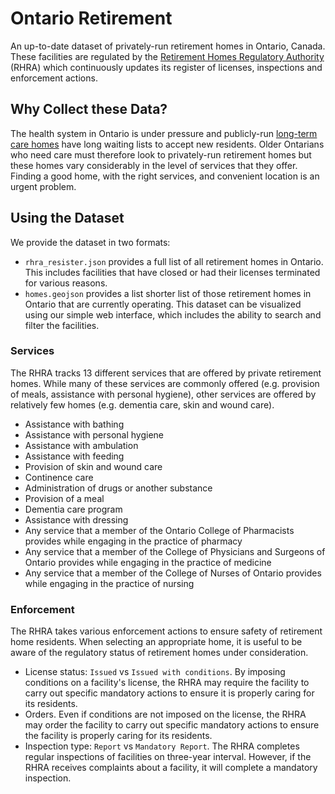 # Ontario Retirement

An up-to-date dataset of privately-run retirement homes in Ontario, Canada. These facilities are regulated by the [Retirement Homes Regulatory Authority](https://www.rhra.ca/) (RHRA) which continuously updates its register of licenses, inspections and enforcement actions.

## Why Collect these Data?

The health system in Ontario is under pressure and publicly-run [long-term care homes](https://www.ontario.ca/page/long-term-care-ontario) have long waiting lists to accept new residents. Older Ontarians who need care must therefore look to privately-run retirement homes but these homes vary considerably in the level of services that they offer. Finding a good home, with the right services, and convenient location is an urgent problem.

## Using the Dataset

We provide the dataset in two formats: 
- `rhra_resister.json` provides a full list of all retirement homes in Ontario. This includes facilities that have closed or had their licenses terminated for various reasons.
- `homes.geojson` provides a list shorter list of those retirement homes in Ontario that are currently operating. This dataset can be visualized using our simple web interface, which includes the ability to search and filter the facilities.

### Services

The RHRA tracks 13 different services that are offered by private retirement homes. While many of these services are commonly offered (e.g. provision of meals, assistance with personal hygiene), other services are offered by relatively few homes (e.g. dementia care, skin and wound care).

- Assistance with bathing
- Assistance with personal hygiene
- Assistance with ambulation
- Assistance with feeding
- Provision of skin and wound care
- Continence care
- Administration of drugs or another substance
- Provision of a meal
- Dementia care program
- Assistance with dressing
- Any service that a member of the Ontario College of Pharmacists provides while engaging in the practice of pharmacy
- Any service that a member of the College of Physicians and Surgeons of Ontario provides while engaging in the practice of medicine
- Any service that a member of the College of Nurses of Ontario provides while engaging in the practice of nursing

### Enforcement

The RHRA takes various enforcement actions to ensure safety of retirement home residents. When selecting an appropriate home, it is useful to be aware of the regulatory status of retirement homes under consideration.

- License status: `Issued` vs `Issued with conditions`. By imposing conditions on a facility's license, the RHRA may require the facility to carry out specific mandatory actions to ensure it is properly caring for its residents.
- Orders. Even if conditions are not imposed on the license, the RHRA may order the facility to carry out specific mandatory actions to ensure the facility is properly caring for its residents.
- Inspection type: `Report` vs `Mandatory Report`. The RHRA completes regular inspections of facilities on three-year interval. However, if the RHRA receives complaints about a facility, it will complete a mandatory inspection.